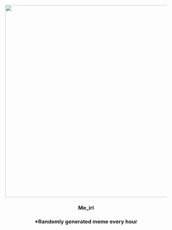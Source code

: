 <p align="center">
        <img src="https://i.redd.it/bae2jbeu4u091.jpg" width="600" height="600">
        </p>
        <h3 align="center">Me_irl</h3>
        <h3 align="center">*Randomly generated meme every hour</h3>
    